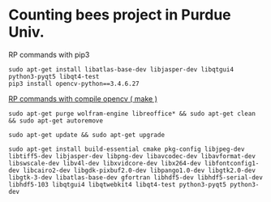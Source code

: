 # Counting bees project in Purdue Univ.

RP commands with pip3
```shell
sudo apt-get install libatlas-base-dev libjasper-dev libqtgui4 python3-pyqt5 libqt4-test
pip3 install opencv-python==3.4.6.27
```

[RP commands with compile opencv ( make )](https://www.pyimagesearch.com/2019/09/16/install-opencv-4-on-raspberry-pi-4-and-raspbian-buster/)
```shell
sudo apt-get purge wolfram-engine libreoffice* && sudo apt-get clean && sudo apt-get autoremove

sudo apt-get update && sudo apt-get upgrade

sudo apt-get install build-essential cmake pkg-config libjpeg-dev libtiff5-dev libjasper-dev libpng-dev libavcodec-dev libavformat-dev libswscale-dev libv4l-dev libxvidcore-dev libx264-dev libfontconfig1-dev libcairo2-dev libgdk-pixbuf2.0-dev libpango1.0-dev libgtk2.0-dev libgtk-3-dev libatlas-base-dev gfortran libhdf5-dev libhdf5-serial-dev libhdf5-103 libqtgui4 libqtwebkit4 libqt4-test python3-pyqt5 python3-dev
```
